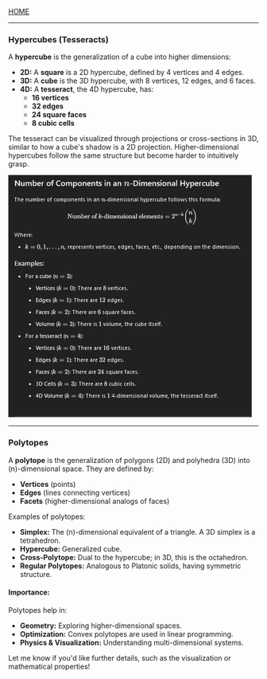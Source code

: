 [HOME](/README.md)   

---
### **Hypercubes (Tesseracts)**

A **hypercube** is the generalization of a cube into higher dimensions:  

- **2D:** A **square** is a 2D hypercube, defined by 4 vertices and 4 edges.  
- **3D:** A **cube** is the 3D hypercube, with 8 vertices, 12 edges, and 6 faces.  
- **4D:** A **tesseract**, the 4D hypercube, has:  
  - **16 vertices**  
  - **32 edges**  
  - **24 square faces**  
  - **8 cubic cells**  

The tesseract can be visualized through projections or cross-sections in 3D, similar to how a cube's shadow is a 2D projection. Higher-dimensional hypercubes follow the same structure but become harder to intuitively grasp.

![img](./imgs/1.png)

---

### **Polytopes**

A **polytope** is the generalization of polygons (2D) and polyhedra (3D) into \(n\)-dimensional space. They are defined by:  
- **Vertices** (points)  
- **Edges** (lines connecting vertices)  
- **Facets** (higher-dimensional analogs of faces)  

Examples of polytopes:  
- **Simplex:** The \(n\)-dimensional equivalent of a triangle. A 3D simplex is a tetrahedron.  
- **Hypercube:** Generalized cube.  
- **Cross-Polytope:** Dual to the hypercube; in 3D, this is the octahedron.  
- **Regular Polytopes:** Analogous to Platonic solids, having symmetric structure.

#### Importance:
Polytopes help in:
- **Geometry:** Exploring higher-dimensional spaces.  
- **Optimization:** Convex polytopes are used in linear programming.  
- **Physics & Visualization:** Understanding multi-dimensional systems.  

Let me know if you'd like further details, such as the visualization or mathematical properties!
